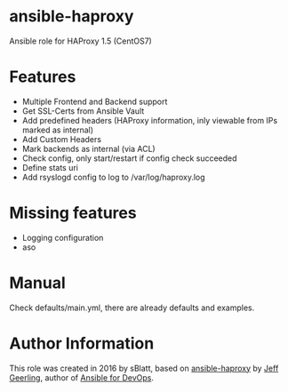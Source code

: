 # ansible-haproxy
Ansible role for HAProxy 1.5 (CentOS7)

# Features
* Multiple Frontend and Backend support
* Get SSL-Certs from Ansible Vault
* Add predefined headers (HAProxy information, inly viewable from IPs marked as internal)
* Add Custom Headers
* Mark backends as internal (via ACL)
* Check config, only start/restart if config check succeeded
* Define stats uri
* Add rsyslogd config to log to /var/log/haproxy.log

# Missing features
* Logging configuration
* aso

# Manual
Check defaults/main.yml, there are already defaults and examples.


# Author Information

This role was created in 2016 by sBlatt, based on [ansible-haproxy](https://galaxy.ansible.com/geerlingguy/haproxy/) by [Jeff Geerling](http://jeffgeerling.com/), author of [Ansible for DevOps](http://ansiblefordevops.com/).
